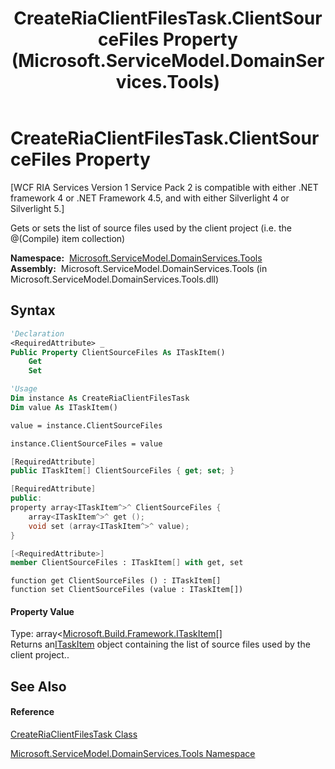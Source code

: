 ﻿---
title: CreateRiaClientFilesTask.ClientSourceFiles Property  (Microsoft.ServiceModel.DomainServices.Tools)
TOCTitle: ClientSourceFiles Property
ms:assetid: P:Microsoft.ServiceModel.DomainServices.Tools.CreateRiaClientFilesTask.ClientSourceFiles
ms:mtpsurl: https://msdn.microsoft.com/en-us/library/microsoft.servicemodel.domainservices.tools.createriaclientfilestask.clientsourcefiles(v=VS.91)
ms:contentKeyID: 32336330
ms.date: 01/27/2012
mtps_version: v=VS.91
f1_keywords:
- Microsoft.ServiceModel.DomainServices.Tools.CreateRiaClientFilesTask.ClientSourceFiles
- Microsoft.ServiceModel.DomainServices.Tools.CreateRiaClientFilesTask.get_ClientSourceFiles
- Microsoft.ServiceModel.DomainServices.Tools.CreateRiaClientFilesTask.set_ClientSourceFiles
dev_langs:
- CSharp
- JScript
- VB
- FSharp
- c++
api_location:
- microsoft.servicemodel.domainservices.tools.dll
api_name:
- Microsoft.ServiceModel.DomainServices.Tools.CreateRiaClientFilesTask.ClientSourceFiles
- Microsoft.ServiceModel.DomainServices.Tools.CreateRiaClientFilesTask.get_ClientSourceFiles
- Microsoft.ServiceModel.DomainServices.Tools.CreateRiaClientFilesTask.set_ClientSourceFiles
api_type:
- Managed
topic_type:
- apiref
- kbSyntax
product_family_name: VS
ROBOTS: INDEX,FOLLOW
---

# CreateRiaClientFilesTask.ClientSourceFiles Property

\[WCF RIA Services Version 1 Service Pack 2 is compatible with either .NET framework 4 or .NET Framework 4.5, and with either Silverlight 4 or Silverlight 5.\]

Gets or sets the list of source files used by the client project (i.e. the @(Compile) item collection)

**Namespace:**  [Microsoft.ServiceModel.DomainServices.Tools](gg153739\(v=vs.91\).md)  
**Assembly:**  Microsoft.ServiceModel.DomainServices.Tools (in Microsoft.ServiceModel.DomainServices.Tools.dll)

## Syntax

``` vb
'Declaration
<RequiredAttribute> _
Public Property ClientSourceFiles As ITaskItem()
    Get
    Set
```

``` vb
'Usage
Dim instance As CreateRiaClientFilesTask
Dim value As ITaskItem()

value = instance.ClientSourceFiles

instance.ClientSourceFiles = value
```

``` csharp
[RequiredAttribute]
public ITaskItem[] ClientSourceFiles { get; set; }
```

``` c++
[RequiredAttribute]
public:
property array<ITaskItem^>^ ClientSourceFiles {
    array<ITaskItem^>^ get ();
    void set (array<ITaskItem^>^ value);
}
```

``` fsharp
[<RequiredAttribute>]
member ClientSourceFiles : ITaskItem[] with get, set
```

``` jscript
function get ClientSourceFiles () : ITaskItem[]
function set ClientSourceFiles (value : ITaskItem[])
```

#### Property Value

Type: array\<[Microsoft.Build.Framework.ITaskItem](https://msdn.microsoft.com/en-us/library/ms124355)\[\]  
Returns an[ITaskItem](https://msdn.microsoft.com/en-us/library/ms124355) object containing the list of source files used by the client project..  

## See Also

#### Reference

[CreateRiaClientFilesTask Class](gg153718\(v=vs.91\).md)

[Microsoft.ServiceModel.DomainServices.Tools Namespace](gg153739\(v=vs.91\).md)

